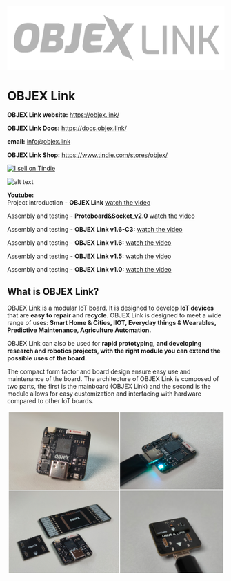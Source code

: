 ![alt text](https://github.com/salvatoreraccardi/OBJEX_LINK/blob/main/dir/OBJEX-LINK_logov2.png)
# OBJEX Link 

**OBJEX Link website:** https://objex.link/

**OBJEX Link Docs:** https://docs.objex.link/

**email:** info@objex.link 

**OBJEX Link Shop:** https://www.tindie.com/stores/objex/

<a href="https://www.tindie.com/stores/objex/?ref=offsite_badges&utm_source=sellers_OBJEX&utm_medium=badges&utm_campaign=badge_large"><img src="https://d2ss6ovg47m0r5.cloudfront.net/badges/tindie-larges.png" alt="I sell on Tindie" width="200" height="104"></a>

![alt text](https://media.giphy.com/media/dOVpV5HhJFUvPZF3In/giphy.gif)

**Youtube:** <br />
Project introduction - **OBJEX Link** [watch the video](https://www.youtube.com/watch?v=X29LyX-1ozA)

Assembly and testing - **Protoboard&Socket_v2.0** [watch the video](https://www.youtube.com/watch?v=N7MFNUX0_PA)

Assembly and testing - **OBJEX Link v1.6-C3:** [watch the video](https://www.youtube.com/watch?v=o9e5-9o4egI)

Assembly and testing - **OBJEX Link v1.6:** [watch the video](https://www.youtube.com/watch?v=haHsvLIlmms)

Assembly and testing - **OBJEX Link v1.5:** [watch the video](https://www.youtube.com/watch?v=wx3dR2j1C28)

Assembly and testing - **OBJEX Link v1.0:** [watch the video](https://www.youtube.com/watch?v=_4CofqktS38)

## What is OBJEX Link?
OBJEX Link is a modular IoT board. It is designed to develop **IoT devices** that are **easy to repair** and **recycle**. OBJEX Link is designed to meet a wide range of uses: **Smart Home & Cities, IIOT, Everyday things & Wearables, Predictive Maintenance, Agriculture Automation.**

OBJEX Link can also be used for **rapid prototyping, and developing research and robotics projects, with the right module you can extend the possible uses of the board.**

The compact form factor and board design ensure easy use and maintenance of the board. The architecture of OBJEX Link is composed of two parts, the first is the mainboard (OBJEX Link) and the second is the module allows for easy customization and interfacing with hardware compared to other IoT boards.

![alt text](https://github.com/salvatoreraccardi/OBJEX_LINK/blob/main/dir/1.png)
